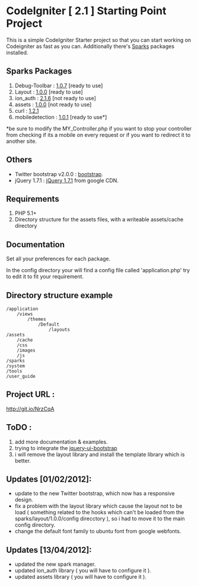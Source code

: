 # CodeIgniter [ 2.1 ] Starting Point Project

This is a simple CodeIgniter Starter project so that you can start working on Codeigniter as fast as you can.
Additionally there's <a href="http://getsparks.org">Sparks</a> packages installed.

## Sparks Packages

1. Debug-Toolbar : <a href="http://getsparks.org/packages/Debug-Toolbar/versions/HEAD/show">1.0.7</a> [ready to use]
2. Layout : <a href="http://getsparks.org/packages/layout/versions/HEAD/show">1.0.0</a> [ready to use]
3. ion_auth : <a href="http://getsparks.org/packages/ion_auth/versions/HEAD/show">2.1.6</a> [not ready to use]
4. assets : <a href="http://getsparks.org/packages/assets/versions/HEAD/show">1.0.0</a> [not ready to use]
5. curl : <a href="http://getsparks.org/packages/curl/versions/HEAD/show">1.2.1</a>
6. mobiledetection : <a href="http://getsparks.org/packages/mobiledetection/versions/HEAD/show">1.0.1</a> [ready to use*]

*be sure to modify the MY_Controller.php if you want to stop your controller from checking if its a mobile on every request or if you want to redirect it to another site.

## Others
* Twitter bootstrap v2.0.0 : <a href="http://twitter.github.com/bootstrap/">bootstrap</a>.
* jQuery 1.7.1 : <a href="http://jquery.com">jQuery 1.7.1</a> from google CDN.

## Requirements

1. PHP 5.1+
2. Directory structure for the assets files, with a writeable assets/cache directory

## Documentation

Set all your preferences for each package.

In the config directory your will find a config file called 'application.php' try to edit it to fit your requirement.

## Directory structure example

	/application
		/views
            /themes
            	/Default
                	/layouts
	/assets
		/cache
		/css
		/images
		/js
	/sparks
	/system
	/tools
	/user_guide


## Project URL : 
http://git.io/NrzCqA

## ToDO :
1. add more documentation & examples.
2. trying to integrate the <a href="http://s.zah.me/AFy8LM">jquery-ui-bootstrap</a>
3. i will remove the layout library and install the template library which is better.

## Updates [01/02/2012]:
* update to the new Twitter bootstrap, which now has a responsive design.
* fix a problem with the layout library which cause the layout not to be load ( something related to the hooks which can't be loaded from the sparks/layout/1.0.0/config direcctory ), so i had to move it to the main config directory.
* change the default font family to ubuntu font from google webfonts.

## Updates [13/04/2012]:
* updated the new spark manager.
* updated ion_auth library ( you will have to configure it ).
* updated assets library ( you will have to configure it ).
